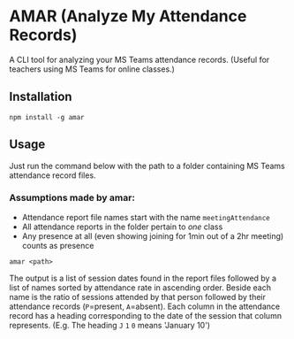 # AMAR (Analyze My Attendance Records)

A CLI tool for analyzing your MS Teams attendance records.  (Useful for teachers using MS Teams for online classes.)

## Installation

`npm install -g amar`

## Usage

Just run the command below with the path to a folder containing MS Teams attendance record files.  

### Assumptions made by amar:
- Attendance report file names start with the name `meetingAttendance`
- All attendance reports in the folder pertain to *one* class
- Any presence at all (even showing joining for 1min out of a 2hr meeting) counts as presence

`amar <path>`

The output is a list of session dates found in the report files followed by a list of names sorted by attendance rate in ascending order.  Beside each name is the ratio of sessions attended by that person followed by their attendance records (`P`=present, `A`=absent).  Each column in the attendance record has a heading corresponding to the date of the session that column represents.  (E.g. The heading `J` `1` `0` means 'January 10')